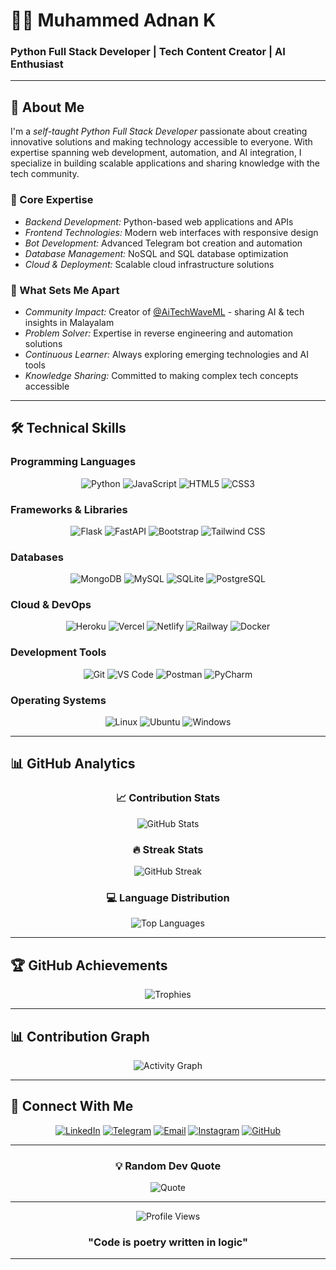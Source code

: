 # 👨‍💻 Muhammed Adnan K
### Python Full Stack Developer | Tech Content Creator | AI Enthusiast

---

## 🚀 About Me

I'm a *self-taught Python Full Stack Developer* passionate about creating innovative solutions and making technology accessible to everyone. With expertise spanning web development, automation, and AI integration, I specialize in building scalable applications and sharing knowledge with the tech community.

### 🎯 Core Expertise
- *Backend Development:* Python-based web applications and APIs
- *Frontend Technologies:* Modern web interfaces with responsive design
- *Bot Development:* Advanced Telegram bot creation and automation
- *Database Management:* NoSQL and SQL database optimization
- *Cloud & Deployment:* Scalable cloud infrastructure solutions

### 🌟 What Sets Me Apart
- *Community Impact:* Creator of [@AiTechWaveML](https://t.me/AITechWaveML) - sharing AI & tech insights in Malayalam
- *Problem Solver:* Expertise in reverse engineering and automation solutions
- *Continuous Learner:* Always exploring emerging technologies and AI tools
- *Knowledge Sharing:* Committed to making complex tech concepts accessible

---

## 🛠 Technical Skills

### Programming Languages
<div align="center">

![Python](https://img.shields.io/badge/Python-3776AB?style=for-the-badge&logo=python&logoColor=white)
![JavaScript](https://img.shields.io/badge/JavaScript-F7DF1E?style=for-the-badge&logo=javascript&logoColor=black)
![HTML5](https://img.shields.io/badge/HTML5-E34F26?style=for-the-badge&logo=html5&logoColor=white)
![CSS3](https://img.shields.io/badge/CSS3-1572B6?style=for-the-badge&logo=css3&logoColor=white)

</div>

### Frameworks & Libraries
<div align="center">

![Flask](https://img.shields.io/badge/Flask-000000?style=for-the-badge&logo=flask&logoColor=white)
![FastAPI](https://img.shields.io/badge/FastAPI-005571?style=for-the-badge&logo=fastapi&logoColor=white)
![Bootstrap](https://img.shields.io/badge/Bootstrap-7952B3?style=for-the-badge&logo=bootstrap&logoColor=white)
![Tailwind CSS](https://img.shields.io/badge/Tailwind_CSS-38B2AC?style=for-the-badge&logo=tailwind-css&logoColor=white)

</div>

### Databases
<div align="center">

![MongoDB](https://img.shields.io/badge/MongoDB-47A248?style=for-the-badge&logo=mongodb&logoColor=white)
![MySQL](https://img.shields.io/badge/MySQL-4479A1?style=for-the-badge&logo=mysql&logoColor=white)
![SQLite](https://img.shields.io/badge/SQLite-003B57?style=for-the-badge&logo=sqlite&logoColor=white)
![PostgreSQL](https://img.shields.io/badge/PostgreSQL-336791?style=for-the-badge&logo=postgresql&logoColor=white)

</div>

### Cloud & DevOps
<div align="center">

![Heroku](https://img.shields.io/badge/Heroku-430098?style=for-the-badge&logo=heroku&logoColor=white)
![Vercel](https://img.shields.io/badge/Vercel-000000?style=for-the-badge&logo=vercel&logoColor=white)
![Netlify](https://img.shields.io/badge/Netlify-00C7B7?style=for-the-badge&logo=netlify&logoColor=white)
![Railway](https://img.shields.io/badge/Railway-0B0D0E?style=for-the-badge&logo=railway&logoColor=white)
![Docker](https://img.shields.io/badge/Docker-2496ED?style=for-the-badge&logo=docker&logoColor=white)

</div>

### Development Tools
<div align="center">

![Git](https://img.shields.io/badge/Git-F05032?style=for-the-badge&logo=git&logoColor=white)
![VS Code](https://img.shields.io/badge/VS_Code-007ACC?style=for-the-badge&logo=visual-studio-code&logoColor=white)
![Postman](https://img.shields.io/badge/Postman-FF6C37?style=for-the-badge&logo=postman&logoColor=white)
![PyCharm](https://img.shields.io/badge/PyCharm-000000?style=for-the-badge&logo=pycharm&logoColor=white)

</div>

### Operating Systems
<div align="center">

![Linux](https://img.shields.io/badge/Linux-FCC624?style=for-the-badge&logo=linux&logoColor=black)
![Ubuntu](https://img.shields.io/badge/Ubuntu-E95420?style=for-the-badge&logo=ubuntu&logoColor=white)
![Windows](https://img.shields.io/badge/Windows-0078D6?style=for-the-badge&logo=windows&logoColor=white)

</div>

---

## 📊 GitHub Analytics

<div align="center">

### 📈 Contribution Stats
![GitHub Stats](https://github-readme-stats.vercel.app/api?username=mr-adnan-adu&show_icons=true&theme=tokyonight&hide_border=true&include_all_commits=true&count_private=true&custom_title=GitHub%20Statistics)

### 🔥 Streak Stats
![GitHub Streak](https://streak-stats.demolab.com/?user=mr-adnan-adu&theme=tokyonight&hide_border=true&date_format=M%20j%5B%2C%20Y%5D)

### 💻 Language Distribution
![Top Languages](https://github-readme-stats.vercel.app/api/top-langs/?username=mr-adnan-adu&theme=tokyonight&hide_border=true&layout=compact&custom_title=Most%20Used%20Languages)

</div>

---

## 🏆 GitHub Achievements

<div align="center">

![Trophies](https://github-profile-trophy.vercel.app/?username=mr-adnan-adu&theme=tokyonight&no-frame=true&no-bg=false&margin-w=4&column=7)

</div>

---

## 📊 Contribution Graph

<div align="center">

![Activity Graph](https://github-readme-activity-graph.vercel.app/graph?username=mr-adnan-adu&theme=tokyo-night&hide_border=true&area=true)

</div>

---

## 🤝 Connect With Me

<div align="center">

[![LinkedIn](https://img.shields.io/badge/LinkedIn-0077B5?style=for-the-badge&logo=linkedin&logoColor=white)](https://linkedin.com/in/muhammed-adnan-k-88b612281)
[![Telegram](https://img.shields.io/badge/Telegram-2CA5E0?style=for-the-badge&logo=telegram&logoColor=white)](https://t.me/adnanxpkd)
[![Email](https://img.shields.io/badge/Gmail-D14836?style=for-the-badge&logo=gmail&logoColor=white)](mailto:adnanxpkd@gmail.com)
[![Instagram](https://img.shields.io/badge/Instagram-E4405F?style=for-the-badge&logo=instagram&logoColor=white)](https://instagram.com/adnanxpkd)
[![GitHub](https://img.shields.io/badge/GitHub-100000?style=for-the-badge&logo=github&logoColor=white)](https://github.com/mr-adnan-adu)

</div>

---

<div align="center">

### 💡 Random Dev Quote
![Quote](https://quotes-github-readme.vercel.app/api?type=horizontal&theme=tokyonight)

---

![Profile Views](https://komarev.com/ghpvc/?username=mr-adnan-adu&style=for-the-badge&color=brightgreen)

### "Code is poetry written in logic"

</div>

---
<!-- Crafted with 💙 by Muhammed Adnan K -->
